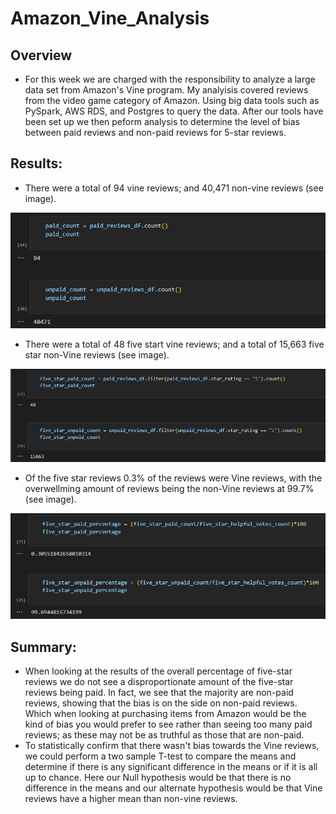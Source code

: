 # Amazon_Vine_Analysis

## Overview
   - For this week we are charged with the responsibility to analyze a large data set from Amazon's Vine program.  My analyisis covered reviews from the video game category of Amazon.  Using big data tools such as PySpark, AWS RDS, and Postgres to query the data.  After our tools have been set up we then peform analysis to determine the level of bias between paid reviews and non-paid reviews for 5-star reviews.


## Results:

   - There were a total of 94 vine reviews; and 40,471 non-vine reviews (see image).

![This is an image](https://github.com/BMoreland20/Amazon_Vine_Analysis/blob/main/Resources/total_reviews.png)


   - There were a total of 48 five start vine reviews; and a total of 15,663 five star non-Vine reviews (see image).

![This is an image](https://github.com/BMoreland20/Amazon_Vine_Analysis/blob/main/Resources/total_5_star_reviews.png)


   - Of the five star reviews 0.3% of the reviews were Vine reviews, with the overwellming amount of reviews being the non-Vine reviews at 99.7% (see image).

![This is an image](https://github.com/BMoreland20/Amazon_Vine_Analysis/blob/main/Resources/5_star_percentage.png)



## Summary:
   - When looking at the results of the overall percentage of five-star reviews we do not see a disproportionate amount of the five-star reviews being paid.  In fact, we see that the majority are non-paid reviews, showing that the bias is on the side on non-paid reviews.  Which when looking at purchasing items from Amazon would be the kind of bias you would prefer to see rather than seeing too many paid reviews; as these may not be as truthful as those that are non-paid.
   - To statistically confirm that there wasn't bias towards the Vine reviews, we could perform a two sample T-test to compare the means and determine if there is any significant difference in the means or if it is all up to chance.  Here our Null hypothesis would be that there is no difference in the means and our alternate hypothesis would be that Vine reviews have a higher mean than non-vine reviews.